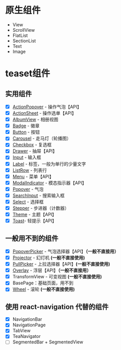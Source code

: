 # 原生组件

- View
- ScrollView
- FlatList
- SectionList
- Text
- Image

# teaset组件

## 实用组件

- [x] [ActionPopover](http://t.cn/RBau8Wj) - 操作气泡【API】
- [x] [ActionSheet](http://t.cn/RBauuct) - 操作选单【API】
- [x] [AlbumView](http://t.cn/RBaurNM) - 相册视图
- [x] [Badge](http://t.cn/RBS9a7P) - 徽章
- [x] [Button](http://t.cn/RBS3J7j) - 按钮
- [x] [Carousel](http://t.cn/RBS9j2X) - 走马灯（轮播图）
- [x] [Checkbox](http://t.cn/RBS1Lzp) - 复选框
- [x] [Drawer](http://t.cn/RBS1tII) - 抽屉【API】
- [x] [Input](http://t.cn/RBS3XTy) - 输入框
- [x] [Label](http://t.cn/RBoAwiv) - 标签，一般为单行的少量文字
- [x] [ListRow](http://t.cn/RBo2tmp) - 列表行
- [x] [Menu](http://t.cn/RB9Yhze) - 菜单【API】
- [x] [ModalIndicator](http://t.cn/RB9YcOv) - 模态指示器【API】
- [x] [Popover](http://t.cn/RB9kP79) - 气泡
- [x] [SearchInput](http://t.cn/RB9kGsb) - 搜索输入框
- [x] [Select](http://t.cn/RBCNCVg) - 选择框
- [x] [Stepper](http://t.cn/RBCNWrV) - 步进器（计数器）
- [x] [Theme](http://t.cn/RBS3Rhj) - 主题【API】
- [x] [Toast](http://t.cn/RBS3N1H)- 轻提示【API】

## 一般用不到的组件

- [x] [PopoverPicker](http://t.cn/RBCzN8u) - 气泡选择器【API】**（一般不直接用）**
- [x] [Projector](http://t.cn/RBCzEgx) - 幻灯机 **(一般不直接使用)**
- [x] [PullPicker](http://t.cn/RB9kyJl) - 上拉选择器【API】**(一般不直接使用)**
- [x] [Overlay](http://t.cn/RB9YQGM) - 浮层【API】**（一般不直接用）**
- [x] TransformView - 可变视图 **(一般不直接使用)**
- [x] BasePage：基础页面，用不到
- [x] [Wheel](http://t.cn/RBCNsqp) - 滚轮 **(一般不直接使用)**

## 使用 react-navigation 代替的组件

- [x] NavigationBar
- [x] NavigationPage
- [x] TabView
- [x] TeaNavigator
- [ ] SegmentedBar + SegmentedView
